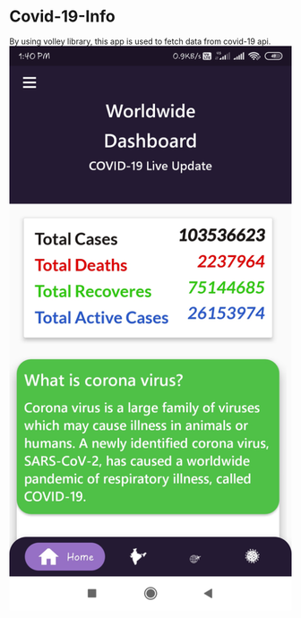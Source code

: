 # Covid-19-Info
By using volley library, this app is used to fetch data from covid-19 api.
![](Screenshot_2021-02-01-13-40-32-384_com.example.covid_19info.jpg)

